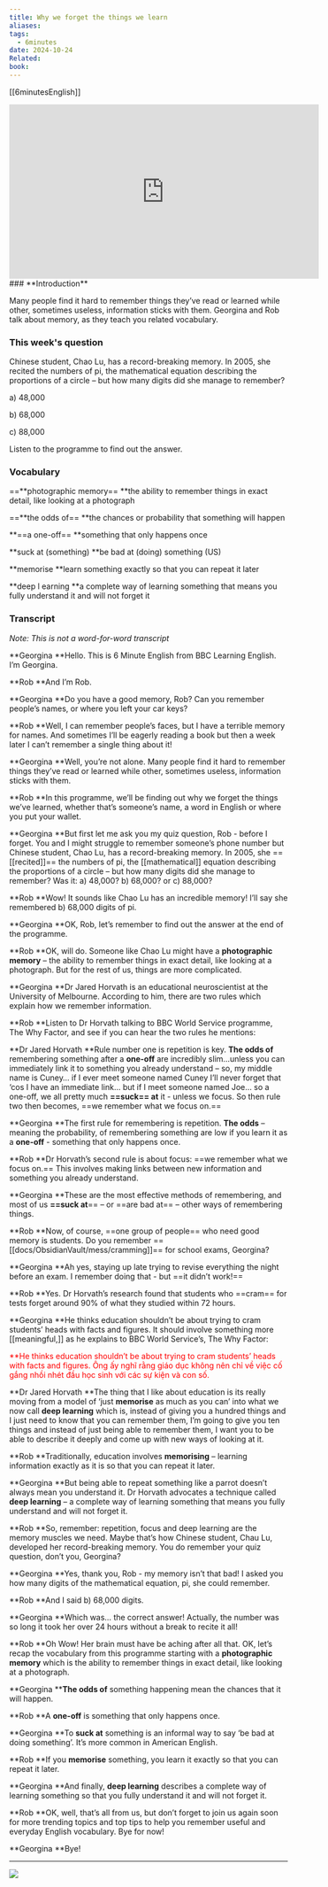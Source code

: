 ```yaml
---
title: Why we forget the things we learn
aliases: 
tags:
  - 6minutes
date: 2024-10-24
Related: 
book:
---
```

[[6minutesEnglish]]
<iframe width="560" height="315" src="https://www.youtube.com/embed/1iHeeMlOsyc?si=KqX94IVAnHfMjb1p" title="YouTube video player" frameborder="0" allow="accelerometer; autoplay; clipboard-write; encrypted-media; gyroscope; picture-in-picture; web-share" referrerpolicy="strict-origin-when-cross-origin" allowfullscreen></iframe>
### **Introduction**

Many people find it hard to remember things they’ve read or learned while other, sometimes useless, information sticks with them. Georgina and Rob talk about memory, as they teach you related vocabulary.

### This week's question 

Chinese student, Chao Lu, has a record-breaking memory. In 2005, she recited the numbers of pi, the mathematical equation describing the proportions of a circle – but how many digits did she manage to remember?

a)  48,000

b)  68,000

c)  88,000

Listen to the programme to find out the answer. 

### Vocabulary

==**photographic memory==
**the ability to remember things in exact detail, like looking at a photograph

==**the odds of==
**the chances or probability that something will happen

**==a one-off==
**something that only happens once

**suck at (something)
**be bad at (doing) something (US) 

**memorise
**learn something exactly so that you can repeat it later 

**deep l
earning
**a complete way of learning something that means you fully understand it and will not forget it

### Transcript

*Note: This is not a word-for-word transcript*

**Georgina
**Hello. This is 6 Minute English from BBC Learning English. I’m Georgina.

**Rob
**And I’m Rob.

**Georgina
**Do you have a good memory, Rob? Can you remember people’s names, or where you left your car keys?

**Rob
**Well, I can remember people’s faces, but I have a terrible memory for names. And sometimes I’ll be eagerly reading a book but then a week later I can’t remember a single thing about it!

**Georgina
**Well, you’re not alone. Many people find it hard to remember things they’ve read or learned while other, sometimes useless, information sticks with them.

**Rob
**In this programme, we’ll be finding out why we forget the things we’ve learned, whether that’s someone’s name, a word in English or where you put your wallet.

**Georgina
**But first let me ask you my quiz question, Rob - before I forget. You and I might struggle to remember someone’s phone number but Chinese student, Chao Lu, has a record-breaking memory. In 2005, she ==[[recited]]== the numbers of pi, the [[mathematical]] equation describing the proportions of a circle – but how many digits did she manage to remember? Was it:
a)  48,000?
b)  68,000? or
c)  88,000?

**Rob
**Wow! It sounds like Chao Lu has an incredible memory! I’ll say she remembered b) 68,000 digits of pi.

**Georgina
**OK, Rob, let’s remember to find out the answer at the end of the programme.

**Rob
**OK, will do. Someone like Chao Lu might have a **photographic memory** – the ability to remember things in exact detail, like looking at a photograph. But for the rest of us, things are more complicated.

**Georgina
**Dr Jared Horvath is an educational neuroscientist at the University of Melbourne. According to him, there are two rules which explain how we remember information.

**Rob
**Listen to Dr Horvath talking to BBC World Service programme, The Why Factor, and see if you can hear the two rules he mentions: 

**Dr Jared Horvath
**Rule number one is repetition is key. **The odds of** remembering something after a **one-off** are incredibly slim…unless you can immediately link it to something you already understand – so, my middle name is Cuney… if I ever meet someone named Cuney I’ll never forget that ‘cos I have an immediate link… but if I meet someone named Joe… so a one-off, we all pretty much **==suck== at** it - unless we focus. So then rule two then becomes, ==we remember what we focus on.==

**Georgina
**The first rule for remembering is repetition. **The odds** – meaning the probability, of remembering something are low if you learn it as a **one-off** - something that only happens once.

**Rob
**Dr Horvath’s second rule is about focus: ==we remember what we focus on.== This involves making links between new information and something you already understand. 

**Georgina
**These are the most effective methods of remembering, and most of us **==suck at**== – or ==are bad at== – other ways of remembering things.

**Rob
**Now, of course, ==one group of people== who need good memory is students. Do you remember ==[[docs/ObsidianVault/mess/cramming]]== for school exams, Georgina?

**Georgina
**Ah yes, staying up late trying to revise everything the night before an exam. I remember doing that - but ==it didn’t work!==

**Rob
**Yes. Dr Horvath’s research found that students who ==cram== for tests forget around 90% of what they studied within 72 hours. 

**Georgina
**He thinks education shouldn’t be about trying to cram students’ heads with facts and figures. It should involve something more [[meaningful,]] as he explains to BBC World Service’s, The Why Factor: 

<font color="#ff0000">**He thinks education shouldn’t be about trying to cram students’ heads with facts and figures. </font>
<font color="#ff0000">Ông ấy nghĩ rằng giáo dục không nên chỉ về việc cố gắng nhồi nhét đầu học sinh với các sự kiện và con số.</font>

**Dr Jared Horvath
**The thing that I like about education is its really moving from a model of ‘just **memorise** as much as you can’ into what we now call **deep learning** which is, instead of giving you a hundred things and I just need to know that you can remember them, I’m going to give you ten things and instead of just being able to remember them, I want you to be able to describe it deeply and come up with new ways of looking at it.

**Rob
**Traditionally, education involves **memorising** – learning information exactly as it is so that you can repeat it later.

**Georgina
**But being able to repeat something like a parrot doesn’t always mean you understand it. Dr Horvath advocates a technique called **deep learning** – a complete way of learning something that means you fully understand and will not forget it.

**Rob
**So, remember: repetition, focus and deep learning are the memory muscles we need. Maybe that’s how Chinese student, Chau Lu, developed her record-breaking memory. You do remember your quiz question, don’t you, Georgina? 

**Georgina
**Yes, thank you, Rob - my memory isn’t that bad! I asked you how many digits of the mathematical equation, pi, she could remember.

**Rob
**And I said b) 68,000 digits.

**Georgina
**Which was… the correct answer! Actually, the number was so long it took her over 24 hours without a break to recite it all!

**Rob
**Oh Wow! Her brain must have be aching after all that. OK, let’s recap the vocabulary from this programme starting with a **photographic memory** which is the ability to remember things in exact detail, like looking at a photograph.

**Georgina
****The odds of** something happening mean the chances that it will happen.

**Rob
**A **one-off** is something that only happens once. 

**Georgina
**To **suck at** something is an informal way to say ‘be bad at doing something’. It’s more common in American English.

**Rob
**If you **memorise** something, you learn it exactly so that you can repeat it later.

**Georgina
**And finally, **deep learning** describes a complete way of learning something so that you fully understand it and will not forget it.

**Rob
**OK, well, that’s all from us, but don’t forget to join us again soon for more trending topics and top tips to help you remember useful and everyday English vocabulary. Bye for now!

**Georgina
**Bye!

---
![](https://i.imgur.com/TwwKmm3.png)
